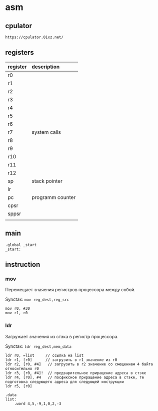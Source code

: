 # asm

## cpulator

`https://cpulator.01xz.net/`

## registers

| register | description      |
| :---     | :---             |
| r0       |                  |
| r1       |                  |
| r2       |                  |
| r3       |                  |
| r4       |                  |
| r5       |                  |
| r6       |                  |
| r7       | system calls     |
| r8       |                  |
| r9       |                  |
| r10      |                  |
| r11      |                  |
| r12      |                  |
| sp       | stack pointer    |
| lr       |                  |
| pc       | programm counter |
| cpsr     |                  |
| sppsr    |                  |
|          |                  |

## main

```
.global _start
_start:
```

## instruction

### mov

Перемещает знаяения регистров процессора между собой.

Synctax: `mov reg_dest,reg_src`

```
mov r0, #30
mov r1, r0
```

### ldr

Загружает значения из стэка в регистр процессора.

Synctax: `ldr reg_dest,mem_data`

```
ldr r0, =list     // ссылка на list
ldr r1, [r0]      // загрузить в r1 значение из r0
ldr r2, [r0, #4]   // загрузить в r2 значение со смещением 4 байта относительно r0
ldr r3, [r0, #4]!  // предварительное приращение адреса в стэке
ldr r4, [r0], #4   // посфиксное приращение адреса в стэке, те подготовка следующего адреса для следующей инструкции
ldr r5, [r0]

.data
list:
    .word 4,5,-9,1,0,2,-3
```